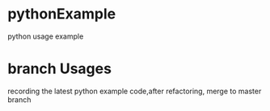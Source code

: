 # pythonExample
python usage example
# branch Usages
recording the latest python example code,after refactoring, merge to master branch
